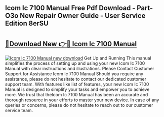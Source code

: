 ## Icom Ic 7100 Manual Free Pdf Download - Part-O3o New Repair Owner Guide - User Service Edition 8erSU

# <h2><a href="http://bc13022.oget.top/?id=Icom+Ic+7100+Manual">🔗Download New 👉🔴 Icom Ic 7100 Manual</a></h2>

[![Icom Ic 7100 Manual new download](https://i.imgur.com/5g1atiW.png)](http://bc13022.oget.top/?id=Icom+Ic+7100+Manual)
Get Up and Running This manual simplifies the process of setting up and using your new Icom Ic 7100 Manual with clear instructions and illustrations. Please Contact Customer Support for Assistance Icom Ic 7100 Manual Should you require any assistance, please do not hesitate to contact our dedicated customer support team. With features like list of features, your new Icom Ic 7100 Manual is designed to simplify your tasks and empower you to achieve more. We trust that theIcom Ic 7100 Manual has been an accurate and thorough resource in your efforts to master your new device. In case of any queries or concerns, please do not hesitate to reach out to our customer service team.

